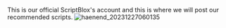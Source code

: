 This is our official ScriptBlox's account and this is where we will post our recommended scripts.
![haenend_20231227060135](https://github.com/ScriptBlox-Official/ScriptBlox-Official/assets/154936231/d4470038-21f1-4e83-b8ea-dbe0c437b2b0)
